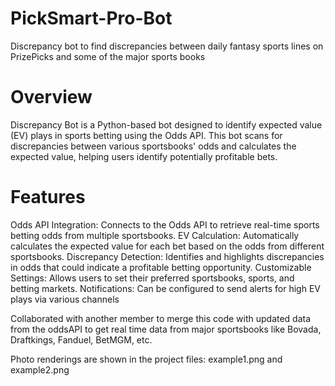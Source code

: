 # PickSmart-Pro-Bot
Discrepancy bot to find discrepancies between daily fantasy sports lines on PrizePicks and some of the major sports books

# Overview
Discrepancy Bot is a Python-based bot designed to identify expected value (EV) plays in sports betting using the Odds API. This bot scans for discrepancies between various sportsbooks' odds and calculates the expected value, helping users identify potentially profitable bets.

# Features
Odds API Integration: Connects to the Odds API to retrieve real-time sports betting odds from multiple sportsbooks.
EV Calculation: Automatically calculates the expected value for each bet based on the odds from different sportsbooks.
Discrepancy Detection: Identifies and highlights discrepancies in odds that could indicate a profitable betting opportunity.
Customizable Settings: Allows users to set their preferred sportsbooks, sports, and betting markets.
Notifications: Can be configured to send alerts for high EV plays via various channels

Collaborated with another member to merge this code with updated data from the oddsAPI to get real time data from major sportsbooks like Bovada, Draftkings, Fanduel, BetMGM, etc. 

Photo renderings are shown in the project files: example1.png and example2.png
